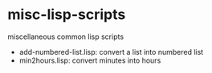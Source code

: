 # misc-lisp-scripts
miscellaneous common lisp scripts

- add-numbered-list.lisp: convert a list into numbered list
- min2hours.lisp: convert minutes into hours
